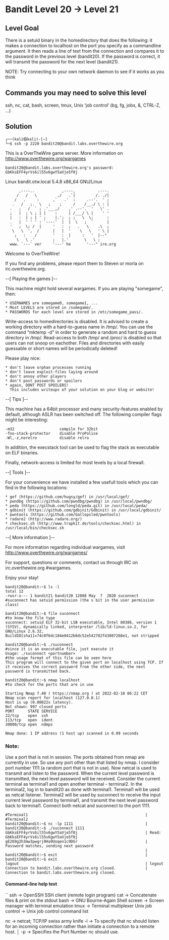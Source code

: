 # Bandit Level 20 → Level 21

## Level Goal
There is a setuid binary in the homedirectory that does the following: it makes a connection to localhost on the port you specify as a commandline argument. It then reads a line of text from the connection and compares it to the password in the previous level (bandit20). If the password is correct, it will transmit the password for the next level (bandit21).

NOTE: Try connecting to your own network daemon to see if it works as you think

## Commands you may need to solve this level
ssh, nc, cat, bash, screen, tmux, Unix ‘job control’ (bg, fg, jobs, &, CTRL-Z, …)

## Solution

```                                                                                 
┌──(kali㉿kali)-[~]
└─$ ssh -p 2220 bandit20@bandit.labs.overthewire.org 
```

This is a OverTheWire game server. More information on http://www.overthewire.org/wargames

```
bandit20@bandit.labs.overthewire.org's password: GbKksEFF4yrVs6il55v6gwY5aVje5f0j
```

Linux bandit.otw.local 5.4.8 x86_64 GNU/Linux
```
      ,----..            ,----,          .---.
     /   /   \         ,/   .`|         /. ./|
    /   .     :      ,`   .'  :     .--'.  ' ;
   .   /   ;.  \   ;    ;     /    /__./ \ : |
  .   ;   /  ` ; .'___,/    ,' .--'.  '   \' .
  ;   |  ; \ ; | |    :     | /___/ \ |    ' '
  |   :  | ; | ' ;    |.';  ; ;   \  \;      :
  .   |  ' ' ' : `----'  |  |  \   ;  `      |
  '   ;  \; /  |     '   :  ;   .   \    .\  ;
   \   \  ',  /      |   |  '    \   \   ' \ |
    ;   :    /       '   :  |     :   '  |--"
     \   \ .'        ;   |.'       \   \ ;
  www. `---` ver     '---' he       '---" ire.org
```

Welcome to OverTheWire!

If you find any problems, please report them to Steven or morla on
irc.overthewire.org.

--[ Playing the games ]--

  This machine might hold several wargames.
  If you are playing "somegame", then:

    * USERNAMES are somegame0, somegame1, ...
    * Most LEVELS are stored in /somegame/.
    * PASSWORDS for each level are stored in /etc/somegame_pass/.

  Write-access to homedirectories is disabled. It is advised to create a
  working directory with a hard-to-guess name in /tmp/.  You can use the
  command "mktemp -d" in order to generate a random and hard to guess
  directory in /tmp/.  Read-access to both /tmp/ and /proc/ is disabled
  so that users can not snoop on eachother. Files and directories with
  easily guessable or short names will be periodically deleted!

  Please play nice:

    * don't leave orphan processes running
    * don't leave exploit-files laying around
    * don't annoy other players
    * don't post passwords or spoilers
    * again, DONT POST SPOILERS!
      This includes writeups of your solution on your blog or website!

--[ Tips ]--

  This machine has a 64bit processor and many security-features enabled
  by default, although ASLR has been switched off.  The following
  compiler flags might be interesting:

    -m32                    compile for 32bit
    -fno-stack-protector    disable ProPolice
    -Wl,-z,norelro          disable relro

  In addition, the execstack tool can be used to flag the stack as
  executable on ELF binaries.

  Finally, network-access is limited for most levels by a local
  firewall.

--[ Tools ]--

 For your convenience we have installed a few usefull tools which you can find
 in the following locations:

    * gef (https://github.com/hugsy/gef) in /usr/local/gef/
    * pwndbg (https://github.com/pwndbg/pwndbg) in /usr/local/pwndbg/
    * peda (https://github.com/longld/peda.git) in /usr/local/peda/
    * gdbinit (https://github.com/gdbinit/Gdbinit) in /usr/local/gdbinit/
    * pwntools (https://github.com/Gallopsled/pwntools)
    * radare2 (http://www.radare.org/)
    * checksec.sh (http://www.trapkit.de/tools/checksec.html) in /usr/local/bin/checksec.sh

--[ More information ]--

  For more information regarding individual wargames, visit
  http://www.overthewire.org/wargames/

  For support, questions or comments, contact us through IRC on
  irc.overthewire.org #wargames.

  Enjoy your stay!
  
```
bandit20@bandit:~$ ls -l
total 12
-rwsr-x--- 1 bandit21 bandit20 12088 May  7  2020 suconnect                   #suconnect has setuid permission (the s bit in the user permission class)

bandit20@bandit:~$ file suconnect                                             #to know the file type
suconnect: setuid ELF 32-bit LSB executable, Intel 80386, version 1 (SYSV), dynamically linked, interpreter /lib/ld-linux.so.2, for GNU/Linux 2.6.32, BuildID[sha1]=74c0f6dc184e0412b6dc52e542782f43807268e1, not stripped

bandit20@bandit:~$ ./suconnect                                                #since it is an executable file, just execute it
Usage: ./suconnect <portnumber>                                               #the usage format of this file can be seen here 
This program will connect to the given port on localhost using TCP. If it receives the correct password from the other side, the next password is transmitted back.

bandit20@bandit:~$ nmap localhost                                             #to check for the ports that are in use

Starting Nmap 7.40 ( https://nmap.org ) at 2022-02-10 06:22 CET
Nmap scan report for localhost (127.0.0.1)
Host is up (0.00022s latency).
Not shown: 997 closed ports
PORT      STATE SERVICE
22/tcp    open  ssh
113/tcp   open  ident
30000/tcp open  ndmps

Nmap done: 1 IP address (1 host up) scanned in 0.09 seconds
```


### Note: 
Use a port that is not in session. The ports obtained from nmap are currently in use. So use any port other than that listed by nmap. 
I consider port number 1111 (a random port that is not in use). 
Now netcat is used to transmit and listen to the password. When the current level password is transmitted, the next level password will be received.
Consider the current terminal as terminal1 and open another terminal - terminal2. In the terminal2, log in to bandit20 as done with terminal1.
Terminal1 will be used as netcat listener.
Terminal2 will be used by suconnect to receive the input current level password by terminal1, and transmit the next level password back to terminal1.
Connect both netcat and suconnect to the port 1111.

```
#Terminal1                                                    | #Terminal2
bandit20@bandit:~$ nc -lp 1111                                | bandit20@bandit:~$ ./suconnect 1111
GbKksEFF4yrVs6il55v6gwY5aVje5f0j                              | Read: GbKksEFF4yrVs6il55v6gwY5aVje5f0j
gE269g2h3mw3pwgrj0Ha9Uoqen1c9DGr                              | Password matches, sending next password
                                                              |
bandit20@bandit:~$ exit                                       | bandit20@bandit:~$ exit
logout                                                        | logout
Connection to bandit.labs.overthewire.org closed.             | Connection to bandit.labs.overthewire.org closed.     

```

#### Command-line help text
``
ssh              -> OpenSSH SSH client (remote login program)
cat              -> Concatenate files & print on the stdout
bash             -> GNU Bourne-Again Shell
screen           -> Screen manager with terminal emulation
tmux             -> Terminal multiplexer
Unix job control -> Unix job control command list

nc               -> netcat; TCP/IP swiss army knife
-l               -> To specify that nc should listen for an incoming connection rather than initiate a connection to a remote host.            │
-p <Port Number> -> Specifies the Port Number nc should use. 
```
